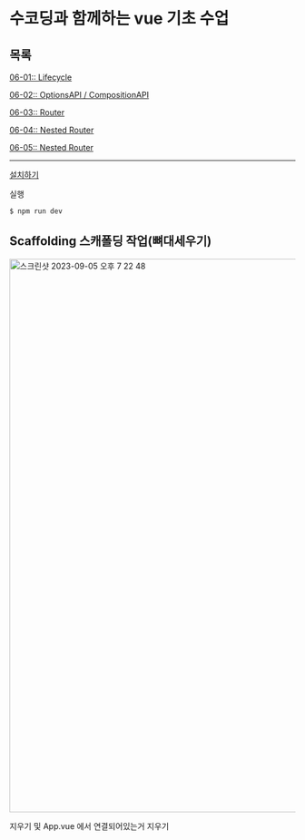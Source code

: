 # 수코딩과 함께하는 vue 기초 수업

## 목록
[06-01:: Lifecycle](/06-1/README.md)

[06-02:: OptionsAPI / CompositionAPI](/06-2/README.md)

[06-03:: Router](/06-03/README.md)

[06-04:: Nested Router](/06-04/README.md)

[06-05:: Nested Router](/06-05/README.md)

---

[설치하기](VuePrac/guide.txt) 

실행
```
$ npm run dev
```

## Scaffolding 스캐폴딩 작업(뼈대세우기)
<img width="976" alt="스크린샷 2023-09-05 오후 7 22 48" src="https://github.com/firsthandcraft/VuePrac/assets/97497153/a72ed742-9a70-46a8-b919-3e37c65ff664">

지우기 및 App.vue 에서 연결되어있는거 지우기
